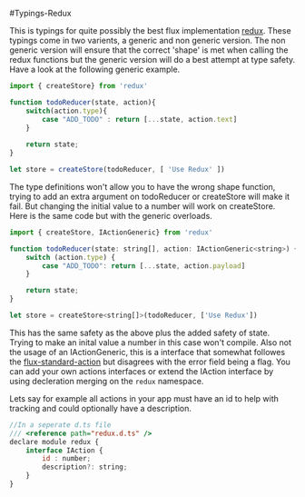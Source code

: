 #Typings-Redux

This is typings for quite possibly the best flux implementation [redux](https://github.com/rackt/redux).
These typings come in two varients, a generic and non generic version. The non generic version will
ensure that the correct 'shape' is met when calling the redux functions but the generic version will do a best attempt
at type safety. Have a look at the following generic example.

```javascript
import { createStore} from 'redux'

function todoReducer(state, action){
	switch(action.type){
		case "ADD_TODO" : return [...state, action.text]
	}
	
	return state;
}

let store = createStore(todoReducer, [ 'Use Redux' ])
``` 
The type definitions won't allow you to have the wrong shape function, 
trying to add an extra argument on todoReducer or createStore will make it fail. But changing the initial value 
to a number will work on createStore. Here is the same code but with the generic overloads.

```javascript
import { createStore, IActionGeneric} from 'redux'

function todoReducer(state: string[], action: IActionGeneric<string>) {
	switch (action.type) {
		case "ADD_TODO": return [...state, action.payload]
	}

	return state;
}

let store = createStore<string[]>(todoReducer, ['Use Redux'])
``` 
This has the same safety as the above plus the added safety of state. 
Trying to make an inital value a number in this case won't compile. Also not the usage of an IActionGeneric,
this is a interface that somewhat followes the [flux-standard-action](https://github.com/acdlite/flux-standard-action) but disagrees with the error field being a flag.
You can add your own actions interfaces or extend the IAction interface by using decleration merging on the `redux` namespace.

Lets say for example all actions in your app must have an id to help with tracking and could optionally have a description.
```javascript
//In a seperate d.ts file
/// <reference path="redux.d.ts" />
declare module redux {
	interface IAction {
		id : number;
		description?: string;
	}
}
```
